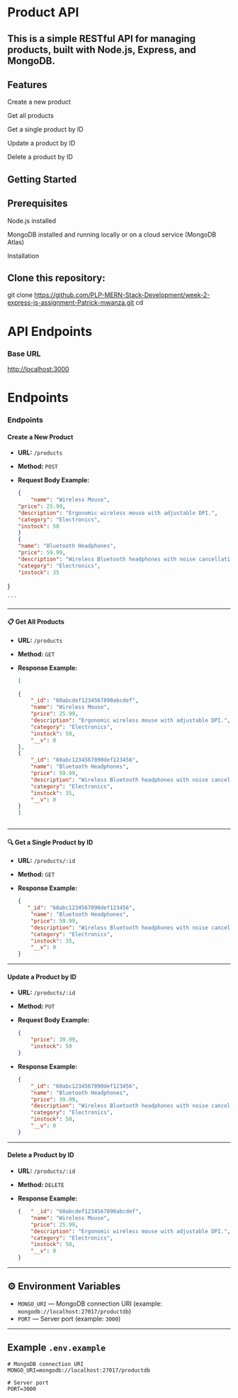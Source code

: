 # Product API

## This is a simple RESTful API for managing products, built with Node.js, Express, and MongoDB.

## Features
Create a new product

Get all products

Get a single product by ID

Update a product by ID

Delete a product by ID

##  Getting Started
## Prerequisites
Node.js installed

MongoDB installed and running locally or on a cloud service (MongoDB Atlas)

Installation

## Clone this repository:
git clone <https://github.com/PLP-MERN-Stack-Development/week-2-express-js-assignment-Patrick-mwanza.git>
cd <cd week-2-express-js-assignment-Patrick-mwanza>

# API Endpoints
### Base URL
<http://localhost:3000>

 # Endpoints

### Endpoints

####  Create a New Product

- **URL:** `/products`
- **Method:** `POST`
- **Request Body Example:**

    ```json
    {
        "name": "Wireless Mouse",
    "price": 25.99,
    "description": "Ergonomic wireless mouse with adjustable DPI.",
    "category": "Electronics",
    "instock": 50
    }
    {
    "name": "Bluetooth Headphones",
    "price": 59.99,
    "description": "Wireless Bluetooth headphones with noise cancellation.",
    "category": "Electronics",
    "instock": 35
}

    ```


---

#### 📋 Get All Products

- **URL:** `/products`
- **Method:** `GET`

- **Response Example:**

    ```json
    [
       
    {
        "_id": "60abcdef1234567890abcdef",
        "name": "Wireless Mouse",
        "price": 25.99,
        "description": "Ergonomic wireless mouse with adjustable DPI.",
        "category": "Electronics",
        "instock": 50,
        "__v": 0
    },
    {
        "_id": "60abc1234567890def123456",
        "name": "Bluetooth Headphones",
        "price": 59.99,
        "description": "Wireless Bluetooth headphones with noise cancellation.",
        "category": "Electronics",
        "instock": 35,
        "__v": 0
    }
    ]


    
    ```

---

#### 🔍 Get a Single Product by ID

- **URL:** `/products/:id`
- **Method:** `GET`

- **Response Example:**

    ```json
    {
       "_id": "60abc1234567890def123456",
        "name": "Bluetooth Headphones",
        "price": 59.99,
        "description": "Wireless Bluetooth headphones with noise cancellation.",
        "category": "Electronics",
        "instock": 35,
        "__v": 0
    }
    ```

---

####  Update a Product by ID

- **URL:** `/products/:id`
- **Method:** `PUT`
- **Request Body Example:**

    ```json
    {
        "price": 39.99,
        "instock": 50
    }
    ```

- **Response Example:**

    ```json
    {
        "_id": "60abc1234567890def123456",
        "name": "Bluetooth Headphones",
        "price": 39.99,
        "description": "Wireless Bluetooth headphones with noise cancellation.",
        "category": "Electronics",
        "instock": 50,
        "__v": 0
    }
    ```

---

####  Delete a Product by ID

- **URL:** `/products/:id`
- **Method:** `DELETE`

- **Response Example:**

    ```json
    {   " _id": "60abcdef1234567890abcdef",
        "name": "Wireless Mouse",
        "price": 25.99,
        "description": "Ergonomic wireless mouse with adjustable DPI.",
        "category": "Electronics",
        "instock": 50,
        "__v": 0
    }
    ```

---

## ⚙️ Environment Variables


- `MONGO_URI` — MongoDB connection URI (example: `mongodb://localhost:27017/productdb`)
- `PORT` — Server port (example: `3000`)

---

##  Example `.env.example`

```env
# MongoDB connection URI
MONGO_URI=mongodb://localhost:27017/productdb

# Server port
PORT=3000

